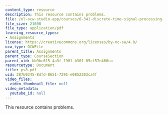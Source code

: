 ```yaml
---
content_type: resource
description: This resource contains problems.
file: /ol-ocw-studio-app/courses/6-341-discrete-time-signal-processing-fall-2005/287b03458dfd86517291e0852203ca4f_ps8.pdf
file_size: 21698
file_type: application/pdf
learning_resource_types:
- Assignments
license: https://creativecommons.org/licenses/by-nc-sa/4.0/
ocw_type: OCWFile
parent_title: Assignments
parent_type: CourseSection
parent_uid: bb9bc615-4a3f-1901-b301-05cf57e460ca
resourcetype: Document
title: ps8.pdf
uid: 287b0345-8dfd-8651-7291-e0852203ca4f
video_files:
  video_thumbnail_file: null
video_metadata:
  youtube_id: null
---
```

This resource contains problems.
